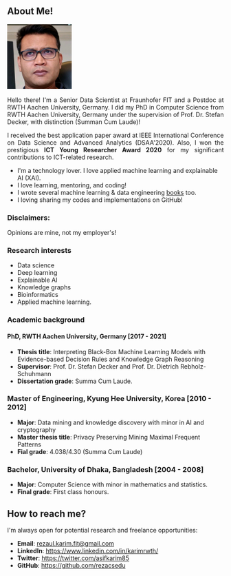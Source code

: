 ## About Me!

<img class="profile-picture" src="img/1664312512000.jpg" width="150">

<p style='text-align: justify;'> Hello there! I'm a Senior Data Scientist at Fraunhofer FIT and a Postdoc at RWTH Aachen University, Germany. I did my PhD in Computer Science from RWTH Aachen University, Germany under the supervision of Prof. Dr. Stefan Decker, with distinction (Summan Cum Laude)! </p>

<p style='text-align: justify;'>I received the best application paper award at IEEE International Conference on Data Science and Advanced Analytics (DSAA'2020). Also, I won the prestigious <b>ICT Young Researcher Award 2020</b> for my significant contributions to ICT-related research. </p>

- I'm a technology lover. I love applied machine learning and explainable AI (XAI). 
- I love learning, mentoring, and coding! 
- I wrote several machine learning & data engineering [books](https://www.amazon.com/s?k=Md.+Rezaul+Karim&ref=nb_sb_noss) too.
- I loving sharing my codes and implementations on GitHub! 

### Disclaimers: 
Opinions are mine, not my employer's! 

### Research interests

- Data science 
- Deep learning
- Explainable AI
- Knowledge graphs 
- Bioinformatics
- Applied machine learning. 

### Academic background

#### PhD, RWTH Aachen University, Germany [2017 - 2021]
- **Thesis title**: Interpreting Black-Box Machine Learning Models with Evidence-based Decision Rules and Knowledge Graph Reasoning
- **Supervisor**: Prof. Dr. Stefan Decker and Prof. Dr. Dietrich Rebholz-Schuhmann
- **Dissertation grade**: Summa Cum Laude.

### Master of Engineering, Kyung Hee University, Korea [2010 - 2012]
- **Major**: Data mining and knowledge discovery with minor in AI and cryptography
- **Master thesis title**: Privacy Preserving Mining Maximal Frequent Patterns
- **Fial grade**: 4.038/4.30 (Summa Cum Laude)

### Bachelor, University of Dhaka, Bangladesh [2004 - 2008]
- **Major**: Computer Science with minor in mathematics and statistics.
- **Final grade**: First class honours.

## How to reach me?
I'm always open for potential research and freelance opportunities: 

- **Email**: rezaul.karim.fit@gmail.com
- **LinkedIn**: https://www.linkedin.com/in/karimrwth/ 
- **Twitter**: https://twitter.com/asifkarim85 
- **GitHub**: https://github.com/rezacsedu

